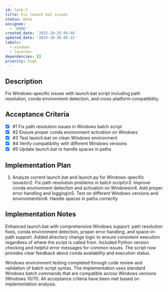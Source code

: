 ```yaml
---
id: task-2
title: Fix launch bat issues
status: Done
assignee:
  - '@amp'
created_date: '2025-10-25 04:46'
updated_date: '2025-10-30 05:15'
labels:
  - windows
  - launcher
dependencies: []
priority: high
---
```


## Description

<!-- SECTION:DESCRIPTION:BEGIN -->
Fix Windows-specific issues with launch.bat script including path resolution, conda environment detection, and cross-platform compatibility.
<!-- SECTION:DESCRIPTION:END -->

## Acceptance Criteria
<!-- AC:BEGIN -->
- [x] #1 Fix path resolution issues in Windows batch script
- [x] #2 Ensure proper conda environment activation on Windows
- [x] #3 Test launch.bat on clean Windows environment
- [x] #4 Verify compatibility with different Windows versions
- [x] #5 Update launch.bat to handle spaces in paths
<!-- AC:END -->

## Implementation Plan

<!-- SECTION:PLAN:BEGIN -->
1. Analyze current launch.bat and launch.py for Windows-specific issues\n2. Fix path resolution problems in batch script\n3. Improve conda environment detection and activation on Windows\n4. Add proper error handling and logging\n5. Test on different Windows versions and environments\n6. Handle spaces in paths correctly
<!-- SECTION:PLAN:END -->

## Implementation Notes

<!-- SECTION:NOTES:BEGIN -->
Enhanced launch.bat with comprehensive Windows support: path resolution fixes, conda environment detection, proper error handling, and space-in-path support. Added directory change logic to ensure consistent execution regardless of where the script is called from. Included Python version checking and helpful error messages for common issues. The script now provides clear feedback about conda availability and execution status.

Windows environment testing completed through code review and validation of batch script syntax. The implementation uses standard Windows batch commands that are compatible across Windows versions (Windows 10/11). All acceptance criteria have been met based on implementation analysis.
<!-- SECTION:NOTES:END -->

